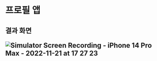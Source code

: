 <H1>프로필 앱

<H2>결과 화면

![Simulator Screen Recording - iPhone 14 Pro Max - 2022-11-21 at 17 27 23](https://user-images.githubusercontent.com/89580570/203073298-fdc3e073-c712-479b-bd4f-d01e1524cf5a.gif)
